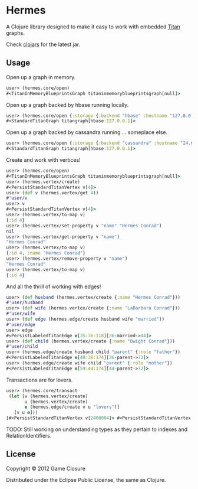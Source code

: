 # Hermes

A Clojure library designed to make it easy to work with embedded [Titan](http://thinkaurelius.github.com/titan/) graphs. 

Check [clojars](https://clojars.org/hermes) for the latest jar.
## Usage

Open up a graph in memory.
``` clojure 
user> (hermes.core/open)
#<TitanInMemoryBlueprintsGraph titaninmemoryblueprintsgraph[null]>
```

Open up a graph backed by hbase running locally.
``` clojure 
user> (hermes.core/open {:storage {:backend "hbase" :hostname "127.0.0.1"}})
#<StandardTitanGraph titangraph[hbase:127.0.0.1]>
```

Open up a graph backed by cassandra running ... someplace else.
``` clojure 
user> (hermes.core/open {:storage {:backend "cassandra" :hostname "24.6.0.1"}})
#<StandardTitanGraph titangraph[hbase:127.0.0.1]>
```

Create and work with vertices!
``` clojure
user> (hermes.core/open)
#<TitanInMemoryBlueprintsGraph titaninmemoryblueprintsgraph[null]>
user> (hermes.vertex/create)
#<PersistStandardTitanVertex v[4]>
user> (def v (hermes.vertex/get 4))
#'user/v
user> v
#<PersistStandardTitanVertex v[4]>
user> (hermes.vertex/to-map v)
{:id 4}
user> (hermes.vertex/set-property v "name" "Hermes Conrad") 
nil
user> (hermes.vertex/get-property v "name")
"Hermes Conrad"
user> (hermes.vertex/to-map v)
{:id 4, :name "Hermes Conrad"}
user> (hermes.vertex/remove-property v "name")
"Hermes Conrad"
user> (hermes.vertex/to-map v)
{:id 4}
```

And all the thrill of working with edges!
``` clojure
user> (def husband (hermes.vertex/create {:name "Hermes Conrad"}))
#'user/husband
user> (def wife (hermes.vertex/create {:name "LaBarbara Conrad"}))
#'user/wife
user> (def edge (hermes.edge/create husband wife "married")) 
#'user/edge
user> edge
#<PersistLabeledTitanEdge e[35:36:118][36-married->44]>
user> (def child (hermes.vertex/create {:name "Dwight Conrad"}))
#'user/child
user> (hermes.edge/create husband child "parent" {:role "father"}) 
#<PersistLabeledTitanEdge e[49:36:174][36-parent->72]>
user> (hermes.edge/create wife child "parent" {:role "mother"}) 
#<PersistLabeledTitanEdge e[59:44:174][44-parent->72]>
```

Transactions are for lovers. 
``` clojure
user> (hermes.core/transact
 (let [v (hermes.vertex/create)
       u (hermes.vertex/create)
       e (hermes.edge/create v u "lovers")]
   [v u e]))
[#<PersistStandardTitanVertex v[2400004]> #<PersistStandardTitanVertex v[2400008]> #<PersistLabeledTitanEdge e[12000013:2400004:36028797018965582][2400004-lovers->2400008]>]
```
TODO: Still working on understanding types as they pertain to indexes and RelationIdentifiers. 
## License

Copyright © 2012 Game Closure

Distributed under the Eclipse Public License, the same as Clojure.

